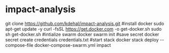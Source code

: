 # impact-analysis
git clone https://github.com/kdehal/impact-analysis.git
#install docker
sudo apt-get update -y
curl -fsSL https://get.docker.com -o get-docker.sh
sudo sh get-docker.sh
#intialize swarm
docker swarm init
#save secret
docker secret create credentials credentials.txt
#start stack
docker stack deploy --compose-file docker-compose-swarm.yml impact
